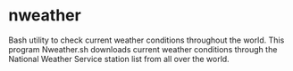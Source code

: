 nweather
========

Bash utility to check current weather conditions throughout the world.
This program Nweather.sh downloads current weather conditions through the National Weather Service station list from all over the world.

